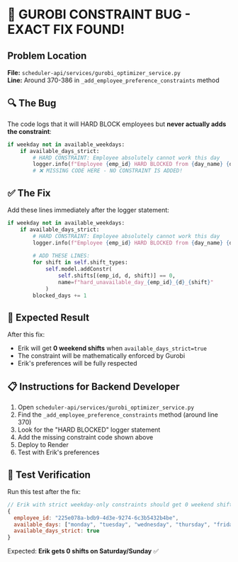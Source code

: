 # 🐛 GUROBI CONSTRAINT BUG - EXACT FIX FOUND!

## Problem Location
**File:** `scheduler-api/services/gurobi_optimizer_service.py`  
**Line:** Around 370-386 in `_add_employee_preference_constraints` method

## 🔍 The Bug
The code logs that it will HARD BLOCK employees but **never actually adds the constraint**:

```python
if weekday not in available_weekdays:
    if available_days_strict:
        # HARD CONSTRAINT: Employee absolutely cannot work this day
        logger.info(f"Employee {emp_id} HARD BLOCKED from {day_name} {date.strftime('%Y-%m-%d')} (weekday={weekday})")
        # ❌ MISSING CODE HERE - NO CONSTRAINT IS ADDED!
```

## ✅ The Fix
Add these lines immediately after the logger statement:

```python
if weekday not in available_weekdays:
    if available_days_strict:
        # HARD CONSTRAINT: Employee absolutely cannot work this day
        logger.info(f"Employee {emp_id} HARD BLOCKED from {day_name} {date.strftime('%Y-%m-%d')} (weekday={weekday})")
        
        # ADD THESE LINES:
        for shift in self.shift_types:
            self.model.addConstr(
                self.shifts[(emp_id, d, shift)] == 0,
                name=f"hard_unavailable_day_{emp_id}_{d}_{shift}"
            )
        blocked_days += 1
```

## 🎯 Expected Result
After this fix:
- Erik will get **0 weekend shifts** when `available_days_strict=true`
- The constraint will be mathematically enforced by Gurobi
- Erik's preferences will be fully respected

## 📋 Instructions for Backend Developer
1. Open `scheduler-api/services/gurobi_optimizer_service.py`
2. Find the `_add_employee_preference_constraints` method (around line 370)
3. Look for the "HARD BLOCKED" logger statement
4. Add the missing constraint code shown above
5. Deploy to Render
6. Test with Erik's preferences

## 🧪 Test Verification
Run this test after the fix:
```javascript
// Erik with strict weekday-only constraints should get 0 weekend shifts
{
  employee_id: "225e078a-bdb9-4d3e-9274-6c3b5432b4be",
  available_days: ["monday", "tuesday", "wednesday", "thursday", "friday"],
  available_days_strict: true
}
```

Expected: **Erik gets 0 shifts on Saturday/Sunday** ✅
